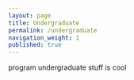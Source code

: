 ```yaml
---
layout: page
title: Undergraduate
permalink: /undergraduate
navigation_weight: 1
published: true
---
```


program undergraduate stuff is cool
